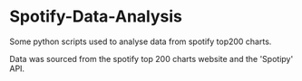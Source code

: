 # Spotify-Data-Analysis
Some python scripts used to analyse data from spotify top200 charts.

Data was sourced from the spotify top 200 charts website and the 'Spotipy' API.

